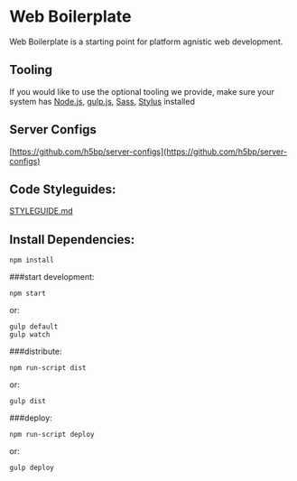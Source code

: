 Web Boilerplate
===============

Web Boilerplate is a starting point for platform agnistic web development.   

## Tooling

If you would like to use the optional tooling we provide, make sure your system has [Node.js](http://nodejs.org), [gulp.js](http://gulpjs.com),  [Sass](http://sass-lang.com/install),  [Stylus](http://learnboost.github.io/stylus/) installed

## Server Configs

[https://github.com/h5bp/server-configs](https://github.com/h5bp/server-configs)


## Code Styleguides:

[STYLEGUIDE.md](./STYLEGUIDE.md)


## Install Dependencies:
```
npm install
```
###start development:
```
npm start
```
or:
```
gulp default
gulp watch
```
###distribute:
```
npm run-script dist
```
or:
```
gulp dist
```
###deploy:
```
npm run-script deploy
```
or:
```
gulp deploy
```
